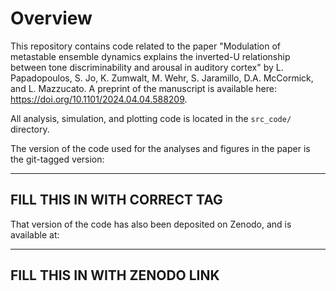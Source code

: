 # Overview

This repository contains code related to the paper "Modulation of metastable ensemble dynamics explains the inverted-U relationship between tone discriminability and arousal in auditory cortex" by L. Papadopoulos, S. Jo, K. Zumwalt, M. Wehr, S. Jaramillo, D.A. McCormick, and L. Mazzucato. A preprint of the manuscript is available here: https://doi.org/10.1101/2024.04.04.588209.  

All analysis, simulation, and plotting code is located in the `src_code/` directory.  

The version of the code used for the analyses and figures in the paper is the git-tagged version:

--------------------------------------------------------------------------------------------------------------------------------------------------------------------  
**FILL THIS IN WITH CORRECT TAG**
--------------------------------------------------------------------------------------------------------------------------------------------------------------------

That version of the code has also been deposited on Zenodo, and is available at:

--------------------------------------------------------------------------------------------------------------------------------------------------------------------  
**FILL THIS IN WITH ZENODO LINK**
--------------------------------------------------------------------------------------------------------------------------------------------------------------------




